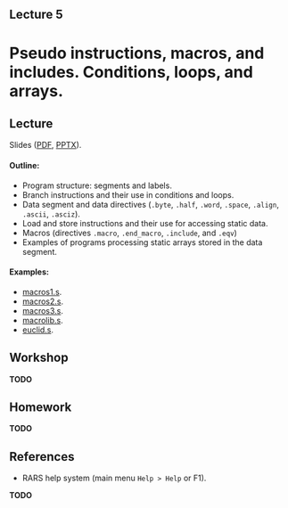 Lecture 5
---

# Pseudo instructions, macros, and includes. Conditions, loops, and arrays.

## Lecture

Slides ([PDF](CA_Lecture_05.pdf), [PPTX](CA_Lecture_05.pptx)).

#### Outline:

* Program structure: segments and labels.
* Branch instructions and their use in conditions and loops.
* Data segment and data directives (`.byte`, `.half`, `.word`, `.space`, `.align`, `.ascii`, `.asciz`).
* Load and store instructions and their use for accessing static data.
* Macros (directives `.macro`, `.end_macro`, `.include`, and `.eqv`)
* Examples of programs processing static arrays stored in the data segment.

#### Examples:

* [macros1.s](https://github.com/andrewt0301/hse-acos-course/blob/master/docs/part1ca/05_MacrosBranchesArrays/macros1.s).
* [macros2.s](https://github.com/andrewt0301/hse-acos-course/blob/master/docs/part1ca/05_MacrosBranchesArrays/macros2.s).
* [macros3.s](https://github.com/andrewt0301/hse-acos-course/blob/master/docs/part1ca/05_MacrosBranchesArrays/macros3.s).
* [macrolib.s](https://github.com/andrewt0301/hse-acos-course/blob/master/docs/part1ca/05_MacrosBranchesArrays/macrolib.s).
* [euclid.s](https://github.com/andrewt0301/hse-acos-course/blob/master/docs/part1ca/05_MacrosBranchesArrays/euclid.s).

## Workshop

__TODO__

## Homework

__TODO__

## References

* RARS help system (main menu `Help > Help` or F1).

__TODO__
